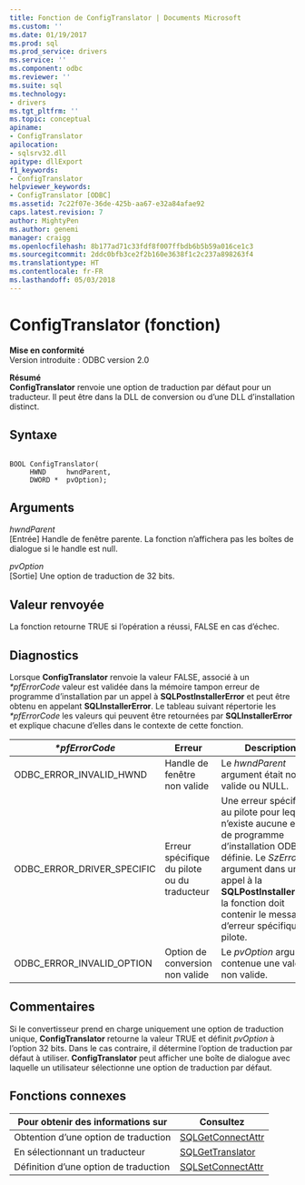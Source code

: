 ```yaml
---
title: Fonction de ConfigTranslator | Documents Microsoft
ms.custom: ''
ms.date: 01/19/2017
ms.prod: sql
ms.prod_service: drivers
ms.service: ''
ms.component: odbc
ms.reviewer: ''
ms.suite: sql
ms.technology:
- drivers
ms.tgt_pltfrm: ''
ms.topic: conceptual
apiname:
- ConfigTranslator
apilocation:
- sqlsrv32.dll
apitype: dllExport
f1_keywords:
- ConfigTranslator
helpviewer_keywords:
- ConfigTranslator [ODBC]
ms.assetid: 7c22f07e-36de-425b-aa67-e32a84afae92
caps.latest.revision: 7
author: MightyPen
ms.author: genemi
manager: craigg
ms.openlocfilehash: 8b177ad71c33fdf8f007ffbdb6b5b59a016ce1c3
ms.sourcegitcommit: 2ddc0bfb3ce2f2b160e3638f1c2c237a898263f4
ms.translationtype: HT
ms.contentlocale: fr-FR
ms.lasthandoff: 05/03/2018
---
```

# <a name="configtranslator-function"></a>ConfigTranslator (fonction)
**Mise en conformité**  
 Version introduite : ODBC version 2.0  
  
 **Résumé**  
 **ConfigTranslator** renvoie une option de traduction par défaut pour un traducteur. Il peut être dans la DLL de conversion ou d’une DLL d’installation distinct.  
  
## <a name="syntax"></a>Syntaxe  
  
```  
  
BOOL ConfigTranslator(  
     HWND     hwndParent,  
     DWORD *  pvOption);  
```  
  
## <a name="arguments"></a>Arguments  
 *hwndParent*  
 [Entrée] Handle de fenêtre parente. La fonction n’affichera pas les boîtes de dialogue si le handle est null.  
  
 *pvOption*  
 [Sortie] Une option de traduction de 32 bits.  
  
## <a name="returns"></a>Valeur renvoyée  
 La fonction retourne TRUE si l’opération a réussi, FALSE en cas d’échec.  
  
## <a name="diagnostics"></a>Diagnostics  
 Lorsque **ConfigTranslator** renvoie la valeur FALSE, associé à un  *\*pfErrorCode* valeur est validée dans la mémoire tampon erreur de programme d’installation par un appel à **SQLPostInstallerError** et peut être obtenu en appelant **SQLInstallerError**. Le tableau suivant répertorie les  *\*pfErrorCode* les valeurs qui peuvent être retournées par **SQLInstallerError** et explique chacune d’elles dans le contexte de cette fonction.  
  
|*\*pfErrorCode*|Erreur| Description|  
|---------------------|-----------|-----------------|  
|ODBC_ERROR_INVALID_HWND|Handle de fenêtre non valide|Le *hwndParent* argument était non valide ou NULL.|  
|ODBC_ERROR_DRIVER_SPECIFIC|Erreur spécifique du pilote ou du traducteur|Une erreur spécifique au pilote pour lequel il n’existe aucune erreur de programme d’installation ODBC définie. Le *SzError* argument dans un appel à la **SQLPostInstallerError** la fonction doit contenir le message d’erreur spécifique au pilote.|  
|ODBC_ERROR_INVALID_OPTION|Option de conversion non valide|Le *pvOption* argument contenue une valeur non valide.|  
  
## <a name="comments"></a>Commentaires  
 Si le convertisseur prend en charge uniquement une option de traduction unique, **ConfigTranslator** retourne la valeur TRUE et définit *pvOption* à l’option 32 bits. Dans le cas contraire, il détermine l’option de traduction par défaut à utiliser. **ConfigTranslator** peut afficher une boîte de dialogue avec laquelle un utilisateur sélectionne une option de traduction par défaut.  
  
## <a name="related-functions"></a>Fonctions connexes  
  
|Pour obtenir des informations sur|Consultez|  
|---------------------------|---------|  
|Obtention d’une option de traduction|[SQLGetConnectAttr](../../../odbc/reference/syntax/sqlgetconnectattr-function.md)|  
|En sélectionnant un traducteur|[SQLGetTranslator](../../../odbc/reference/syntax/sqlgettranslator-function.md)|  
|Définition d’une option de traduction|[SQLSetConnectAttr](../../../odbc/reference/syntax/sqlsetconnectattr-function.md)|
